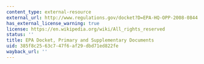 ```yaml
---
content_type: external-resource
external_url: http://www.regulations.gov/docket?D=EPA-HQ-OPP-2008-0844
has_external_license_warning: true
license: https://en.wikipedia.org/wiki/All_rights_reserved
status: ''
title: EPA Docket, Primary and Supplementary Documents
uid: 385f8c25-63c7-47f6-af29-dbd71ed822fe
wayback_url: ''
---
```

